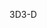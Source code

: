 <span data-ttu-id="978c4-101">3D</span><span class="sxs-lookup"><span data-stu-id="978c4-101">3-D</span></span>